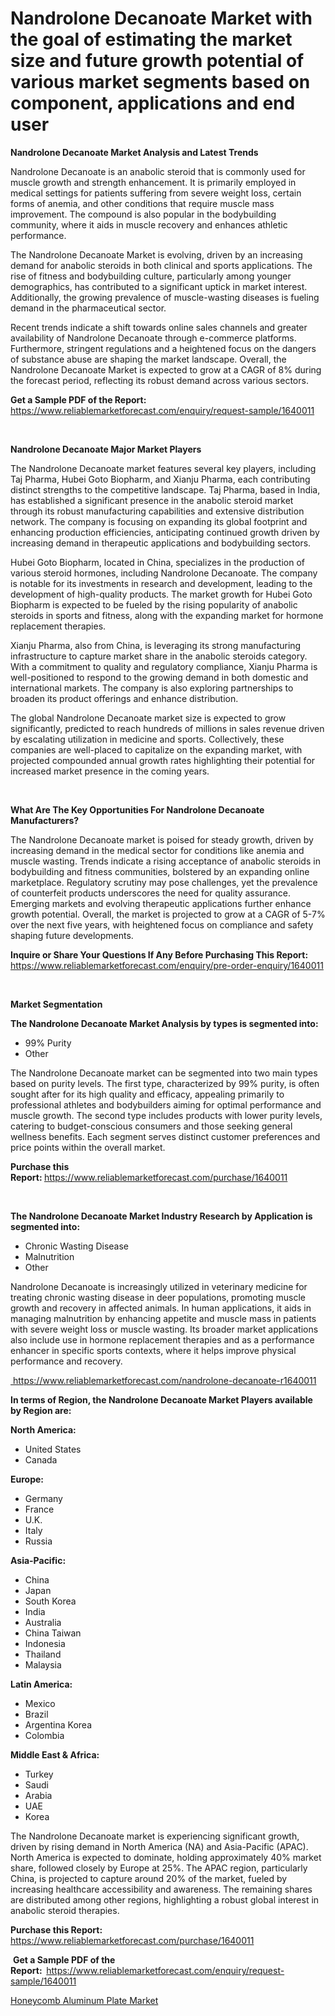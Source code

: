 <p><h1>Nandrolone Decanoate Market with the goal of estimating the market size and future growth potential of various market segments based on component, applications and end user</h1></p><p><strong>Nandrolone Decanoate Market Analysis and Latest Trends</strong></p>
<p><p>Nandrolone Decanoate is an anabolic steroid that is commonly used for muscle growth and strength enhancement. It is primarily employed in medical settings for patients suffering from severe weight loss, certain forms of anemia, and other conditions that require muscle mass improvement. The compound is also popular in the bodybuilding community, where it aids in muscle recovery and enhances athletic performance.</p><p>The Nandrolone Decanoate Market is evolving, driven by an increasing demand for anabolic steroids in both clinical and sports applications. The rise of fitness and bodybuilding culture, particularly among younger demographics, has contributed to a significant uptick in market interest. Additionally, the growing prevalence of muscle-wasting diseases is fueling demand in the pharmaceutical sector. </p><p>Recent trends indicate a shift towards online sales channels and greater availability of Nandrolone Decanoate through e-commerce platforms. Furthermore, stringent regulations and a heightened focus on the dangers of substance abuse are shaping the market landscape. Overall, the Nandrolone Decanoate Market is expected to grow at a CAGR of 8% during the forecast period, reflecting its robust demand across various sectors.</p></p>
<p><strong>Get a Sample PDF of the Report:&nbsp;</strong> <a href="https://www.reliablemarketforecast.com/enquiry/request-sample/1640011?utm_campaign=1950&utm_medium=2&utm_source=Github&utm_content=ia&utm_term=31012025&utm_id=nandrolone-decanoate">https://www.reliablemarketforecast.com/enquiry/request-sample/1640011</a></p>
<p>&nbsp;</p>
<p><strong>Nandrolone Decanoate Major Market Players</strong></p>
<p><p>The Nandrolone Decanoate market features several key players, including Taj Pharma, Hubei Goto Biopharm, and Xianju Pharma, each contributing distinct strengths to the competitive landscape. Taj Pharma, based in India, has established a significant presence in the anabolic steroid market through its robust manufacturing capabilities and extensive distribution network. The company is focusing on expanding its global footprint and enhancing production efficiencies, anticipating continued growth driven by increasing demand in therapeutic applications and bodybuilding sectors.</p><p>Hubei Goto Biopharm, located in China, specializes in the production of various steroid hormones, including Nandrolone Decanoate. The company is notable for its investments in research and development, leading to the development of high-quality products. The market growth for Hubei Goto Biopharm is expected to be fueled by the rising popularity of anabolic steroids in sports and fitness, along with the expanding market for hormone replacement therapies.</p><p>Xianju Pharma, also from China, is leveraging its strong manufacturing infrastructure to capture market share in the anabolic steroids category. With a commitment to quality and regulatory compliance, Xianju Pharma is well-positioned to respond to the growing demand in both domestic and international markets. The company is also exploring partnerships to broaden its product offerings and enhance distribution.</p><p>The global Nandrolone Decanoate market size is expected to grow significantly, predicted to reach hundreds of millions in sales revenue driven by escalating utilization in medicine and sports. Collectively, these companies are well-placed to capitalize on the expanding market, with projected compounded annual growth rates highlighting their potential for increased market presence in the coming years.</p></p>
<p>&nbsp;</p>
<p><strong>What Are The Key Opportunities For Nandrolone Decanoate Manufacturers?</strong></p>
<p><p>The Nandrolone Decanoate market is poised for steady growth, driven by increasing demand in the medical sector for conditions like anemia and muscle wasting. Trends indicate a rising acceptance of anabolic steroids in bodybuilding and fitness communities, bolstered by an expanding online marketplace. Regulatory scrutiny may pose challenges, yet the prevalence of counterfeit products underscores the need for quality assurance. Emerging markets and evolving therapeutic applications further enhance growth potential. Overall, the market is projected to grow at a CAGR of 5-7% over the next five years, with heightened focus on compliance and safety shaping future developments.</p></p>
<p><strong>Inquire or Share Your Questions If Any Before Purchasing This Report:</strong> <a href="https://www.reliablemarketforecast.com/enquiry/pre-order-enquiry/1640011?utm_campaign=1950&utm_medium=2&utm_source=Github&utm_content=ia&utm_term=31012025&utm_id=nandrolone-decanoate">https://www.reliablemarketforecast.com/enquiry/pre-order-enquiry/1640011</a></p>
<p>&nbsp;</p>
<p><strong>Market Segmentation</strong></p>
<p><strong>The Nandrolone Decanoate Market Analysis by types is segmented into:</strong></p>
<p><ul><li>99% Purity</li><li>Other</li></ul></p>
<p><p>The Nandrolone Decanoate market can be segmented into two main types based on purity levels. The first type, characterized by 99% purity, is often sought after for its high quality and efficacy, appealing primarily to professional athletes and bodybuilders aiming for optimal performance and muscle growth. The second type includes products with lower purity levels, catering to budget-conscious consumers and those seeking general wellness benefits. Each segment serves distinct customer preferences and price points within the overall market.</p></p>
<p><strong>Purchase this Report:&nbsp;</strong><a href="https://www.reliablemarketforecast.com/purchase/1640011?utm_campaign=1950&utm_medium=2&utm_source=Github&utm_content=ia&utm_term=31012025&utm_id=nandrolone-decanoate">https://www.reliablemarketforecast.com/purchase/1640011</a></p>
<p>&nbsp;</p>
<p><strong>The Nandrolone Decanoate Market Industry Research by Application is segmented into:</strong></p>
<p><ul><li>Chronic Wasting Disease</li><li>Malnutrition</li><li>Other</li></ul></p>
<p><p>Nandrolone Decanoate is increasingly utilized in veterinary medicine for treating chronic wasting disease in deer populations, promoting muscle growth and recovery in affected animals. In human applications, it aids in managing malnutrition by enhancing appetite and muscle mass in patients with severe weight loss or muscle wasting. Its broader market applications also include use in hormone replacement therapies and as a performance enhancer in specific sports contexts, where it helps improve physical performance and recovery.</p></p>
<p><a href="https://www.reliablemarketforecast.com/nandrolone-decanoate-r1640011?utm_campaign=1950&utm_medium=2&utm_source=Github&utm_content=ia&utm_term=31012025&utm_id=nandrolone-decanoate">&nbsp;https://www.reliablemarketforecast.com/nandrolone-decanoate-r1640011</a></p>
<p><strong>In terms of Region, the Nandrolone Decanoate Market Players available by Region are:</strong></p>
<p>
    <p> <strong> North America: </strong>
        <ul>
            <li>United States</li>
            <li>Canada</li>
        </ul>
        </p> 
    <p> <strong> Europe: </strong>
        <ul>
            <li>Germany</li>
            <li>France</li>
            <li>U.K.</li>
            <li>Italy</li>
            <li>Russia</li>
        </ul>
        </p> 
    <p> <strong> Asia-Pacific: </strong>
        <ul>
            <li>China</li>
            <li>Japan</li>
            <li>South Korea</li>
            <li>India</li>
            <li>Australia</li>
            <li>China Taiwan</li>
            <li>Indonesia</li>
            <li>Thailand</li>
            <li>Malaysia</li>
        </ul>
        </p> 
    <p> <strong> Latin America: </strong>
        <ul>
            <li>Mexico</li>
            <li>Brazil</li>
            <li>Argentina Korea</li>
            <li>Colombia</li>
        </ul>
        </p> 
    <p> <strong> Middle East & Africa: </strong>
        <ul>
            <li>Turkey</li>
            <li>Saudi</li>
            <li>Arabia</li>
            <li>UAE</li>
            <li>Korea</li>
        </ul>
    </p>
    </p>
<p><p>The Nandrolone Decanoate market is experiencing significant growth, driven by rising demand in North America (NA) and Asia-Pacific (APAC). North America is expected to dominate, holding approximately 40% market share, followed closely by Europe at 25%. The APAC region, particularly China, is projected to capture around 20% of the market, fueled by increasing healthcare accessibility and awareness. The remaining shares are distributed among other regions, highlighting a robust global interest in anabolic steroid therapies.</p></p>
<p><strong>Purchase this Report: </strong><a href="https://www.reliablemarketforecast.com/purchase/1640011?utm_campaign=1950&utm_medium=2&utm_source=Github&utm_content=ia&utm_term=31012025&utm_id=nandrolone-decanoate">https://www.reliablemarketforecast.com/purchase/1640011</a></p>
<p>&nbsp;<strong>Get a Sample PDF of the Report:&nbsp;&nbsp;</strong><a href="https://www.reliablemarketforecast.com/enquiry/request-sample/1640011?utm_campaign=1950&utm_medium=2&utm_source=Github&utm_content=ia&utm_term=31012025&utm_id=nandrolone-decanoate">https://www.reliablemarketforecast.com/enquiry/request-sample/1640011</a></p>
<p><strong></strong></p>
<p><p><a href="https://github.com/OlenFleming68/Market-Research-Report-List-1/blob/main/honeycomb-aluminum-plate-market.md?utm_campaign=1950&utm_medium=2&utm_source=Github&utm_content=ia&utm_term=31012025&utm_id=nandrolone-decanoate">Honeycomb Aluminum Plate Market</a></p></p>